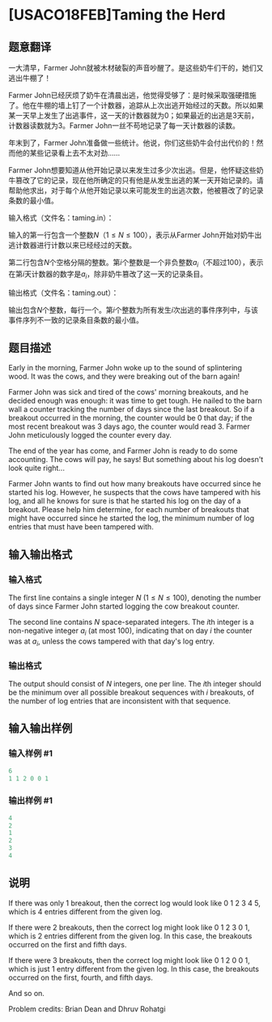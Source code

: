 # [USACO18FEB]Taming the Herd

## 题意翻译

一大清早，Farmer John就被木材破裂的声音吵醒了。是这些奶牛们干的，她们又逃出牛棚了！

Farmer John已经厌烦了奶牛在清晨出逃，他觉得受够了：是时候采取强硬措施了。他在牛棚的墙上钉了一个计数器，追踪从上次出逃开始经过的天数。所以如果某一天早上发生了出逃事件，这一天的计数器就为$0$；如果最近的出逃是$3$天前，计数器读数就为$3$。Farmer John一丝不苟地记录了每一天计数器的读数。

年末到了，Farmer John准备做一些统计。他说，你们这些奶牛会付出代价的！然而他的某些记录看上去不太对劲……

Farmer John想要知道从他开始记录以来发生过多少次出逃。但是，他怀疑这些奶牛篡改了它的记录，现在他所确定的只有他是从发生出逃的某一天开始记录的。请帮助他求出，对于每个从他开始记录以来可能发生的出逃次数，他被篡改了的记录条数的最小值。

输入格式（文件名：taming.in）：

输入的第一行包含一个整数$N$（$1 \leq N \leq 100$），表示从Farmer John开始对奶牛出逃计数器进行计数以来已经经过的天数。

第二行包含$N$个空格分隔的整数。第$i$个整数是一个非负整数$a_i$（不超过$100$），表示在第$i$天计数器的数字是$a_i$，除非奶牛篡改了这一天的记录条目。

输出格式（文件名：taming.out）：

输出包含$N$个整数，每行一个。第$i$个整数为所有发生$i$次出逃的事件序列中，与该事件序列不一致的记录条目条数的最小值。

## 题目描述

Early in the morning, Farmer John woke up to the sound of splintering wood. It was the cows, and they were breaking out of the barn again!

Farmer John was sick and tired of the cows' morning breakouts, and he decided enough was enough: it was time to get tough. He nailed to the barn wall a counter tracking the number of days since the last breakout. So if a breakout occurred in the morning, the counter would be $0$ that day; if the most recent breakout was $3$ days ago, the counter would read $3$. Farmer John meticulously logged the counter every day.

The end of the year has come, and Farmer John is ready to do some accounting. The cows will pay, he says! But something about his log doesn't look quite right...

Farmer John wants to find out how many breakouts have occurred since he started his log. However, he suspects that the cows have tampered with his log, and all he knows for sure is that he started his log on the day of a breakout. Please help him determine, for each number of breakouts that might have occurred since he started the log, the minimum number of log entries that must have been tampered with.

## 输入输出格式

### 输入格式

The first line contains a single integer $N$ ($1 \leq N \leq 100$), denoting the number of days since Farmer John started logging the cow breakout counter.

The second line contains $N$ space-separated integers. The $i$th integer is a non-negative integer $a_i$ (at most $100$), indicating that on day $i$ the counter was at $a_i$, unless the cows tampered with that day's log entry.

### 输出格式

The output should consist of $N$ integers, one per line. The $i$th integer should be the minimum over all possible breakout sequences with $i$ breakouts, of the number of log entries that are inconsistent with that sequence.

## 输入输出样例

### 输入样例 #1

```cpp
6
1 1 2 0 0 1
```


### 输出样例 #1

```cpp
4
2
1
2
3
4
```


## 说明

If there was only 1 breakout, then the correct log would look like 0 1 2 3 4 5, which is 4 entries different from the given log.

If there were 2 breakouts, then the correct log might look like 0 1 2 3 0 1, which is 2 entries different from the given log. In this case, the breakouts occurred on the first and fifth days.

If there were 3 breakouts, then the correct log might look like 0 1 2 0 0 1, which is just 1 entry different from the given log. In this case, the breakouts occurred on the first, fourth, and fifth days.

And so on.

Problem credits: Brian Dean and Dhruv Rohatgi

